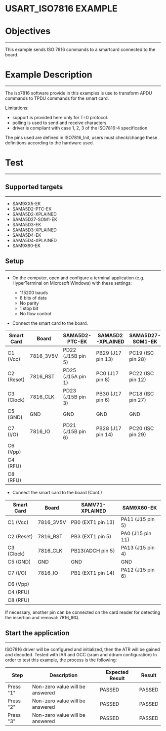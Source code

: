 USART_ISO7816 EXAMPLE
============

# Objectives
------------
This example sends ISO 7816 commands to a smartcard connected to the board.

# Example Description
---------------------
The iso7816 software provide in this examples is use to transform APDU commands
to TPDU commands for the smart card.

Limitations:
- support is provided here only for T=0 protocol.
- polling is used to send and receive characters.
- driver is compliant with case 1, 2, 3 of the ISO7816-4 specification.

The pins used are defined in ISO7816_Init, users must check/change these
definitions according to the hardware used.

# Test
------
## Supported targets
--------------------
* SAM9XX5-EK
* SAMA5D2-PTC-EK
* SAMA5D2-XPLAINED
* SAMA5D27-SOM1-EK
* SAMA5D3-EK
* SAMA5D3-XPLAINED
* SAMA5D4-EK
* SAMA5D4-XPLAINED
* SAM9X60-EK

## Setup
--------
 - On the computer, open and configure a terminal application
(e.g. HyperTerminal on Microsoft Windows) with these settings:

     - 115200 bauds
     - 8 bits of data
     - No parity
     - 1 stop bit
     - No flow control

 - Connect the smart card to the board.

Smart Card | Board     | SAMA5D2-PTC-EK    | SAMA5D2-XPLAINED  | SAMA5D27-SOM1-EK  | SAMA5D3-XPLAINED | SAMA5D3-EK       | SAMA5D4-XPLAINED | SAMA5D4-EK        | SAM9XX5-EK       |
-----------|-----------|-------------------|-------------------|-------------------|------------------|------------------|------------------|-------------------|------------------|
C1 (Vcc)   | 7816_3V5V | PD22 (J15B pin 5) | PB29 (J17 pin 13) | PC19 (ISC pin 28) | PE25(J19 pin 27) | PB28 (J3 pin 31) | PD16 (J19 pin 4) | PD16 (J11 pin 13) | PA1A (J1 pin 7)  |
C2 (Reset) | 7816_RST  | PD25 (J15A pin 1) | PC0  (J17 pin 8)  | PC22 (ISC pin 12) | PD24(J19 pin 26) | PB27 (J3 pin 29) | PD15 (J15 pin 8) | PD15 (J11 pin 18) | PA2A (J1 pin 9)  |
C3 (Clock) | 7816_CLK  | PD23 (J15B pin 3) | PB30 (J17 pin 6)  | PC18 (ISC pin 27) | PE20(J19 pin 22) | PB25 (J3 pin 25) | PD29 (J15 pin 6) | PD29 (J11 pin 9)  | PA4A (J1 pin 13) |
C5 (GND)   | GND       | GND               | GND               | GND               | GND              | GND              | GND              | GND               | GND              |
C7 (I/O)   | 7816_IO   | PD21 (J15B pin 6) | PB28 (J17 pin 14) | PC20 (ISC pin 29) | PE26(J19 pin 28) | PB29 (J3 pin 33) | PD17 (J19 pin 3) | PD17 (J11 pin 14) | PA0A (J1 pin 5)  |
C6 (Vpp)   |
C4 (RFU)   |
C8 (RFU)   |

 - Connect the smart card to the board (Cont.)

Smart Card | Board     | SAMV71-XPLAINED   | SAM9X60-EK        |
-----------|-----------|-------------------|-------------------|
C1 (Vcc)   | 7816_3V5V | PB0 (EXT1 pin 13) | PA11 (J15 pin 5)  |
C2 (Reset) | 7816_RST  | PB3 (EXT1 pin 5)  | PA0  (J15 pin 11) |
C3 (Clock) | 7816_CLK  | PB13(ADCH pin 5)  | PA13 (J15 pin 4)  |
C5 (GND)   | GND       | GND               | GND               |
C7 (I/O)   | 7816_IO   | PB1 (EXT1 pin 14) | PA12 (J15 pin 6)  |
C6 (Vpp)   |
C4 (RFU)   |
C8 (RFU)   |

If necessary, another pin can be connected on the card reader for detecting the
insertion and removal: 7816_IRQ.

## Start the application
------------------------

ISO7816 driver will be configured and initialized, then the ATR will be gained and decoded.
Tested with IAR and GCC (sram and ddram configuration)
In order to test this example, the process is the following:

Step | Description | Expected Result | Result
-----|-------------|-----------------|-------
Press "1" | Non-zero value will be answered | PASSED | PASSED
Press "2" | Non-zero value will be answered | PASSED | PASSED
Press "3" | Non-zero value will be answered | PASSED | PASSED

